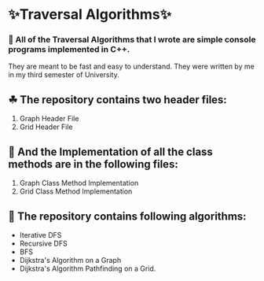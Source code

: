 # ✨Traversal Algorithms✨
### 🌱 All of the Traversal Algorithms that I wrote are simple console programs implemented in C++. 
They are meant to be fast and easy to understand. They were written by me in my third semester of University.
## ☘ The repository contains two header files:
1) Graph Header File
2) Grid Header File
## 🌵 And the Implementation of all the class methods are in the following files:
1) Graph Class Method Implementation
2) Grid Class Method Implementation
## 📃 The repository contains following algorithms: 
- Iterative DFS
- Recursive DFS
- BFS
- Dijkstra's Algorithm on a Graph
- Dijkstra's Algorithm Pathfinding on a Grid.
